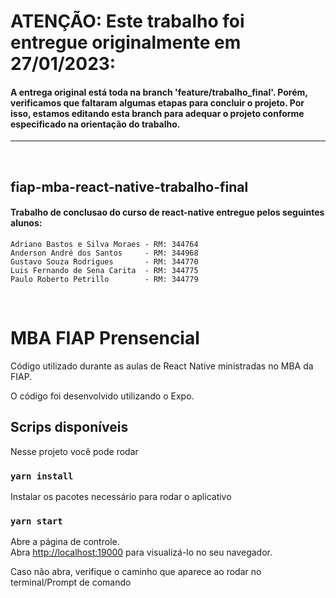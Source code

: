 # ATENÇÃO: Este trabalho foi entregue originalmente em 27/01/2023:
  #### A entrega original está toda na branch 'feature/trabalho_final'. Porém, verificamos que faltaram algumas etapas para concluir o projeto. Por isso, estamos editando esta branch para adequar o projeto conforme especificado na orientação do trabalho.
  
---

<br>

## fiap-mba-react-native-trabalho-final
  #### Trabalho de conclusao do curso de react-native entregue pelos seguintes alunos:
  
    Adriano Bastos e Silva Moraes - RM: 344764
    Anderson André dos Santos     - RM: 344968
    Gustavo Souza Rodrigues       - RM: 344770
    Luis Fernando de Sena Carita  - RM: 344775
    Paulo Roberto Petrillo        - RM: 344779
<br>

# MBA FIAP Prensencial

Código utilizado durante as aulas de React Native ministradas no MBA da FIAP.

O código foi desenvolvido utilizando o Expo.

## Scrips disponíveis

Nesse projeto você pode rodar

### `yarn install`

Instalar os pacotes necessário para rodar o aplicativo

### `yarn start`

Abre a página de controle.\
Abra [http://localhost:19000](http://localhost:19000) para visualizá-lo no seu navegador. 

Caso não abra, verifique o caminho que aparece ao rodar no terminal/Prompt de comando
  